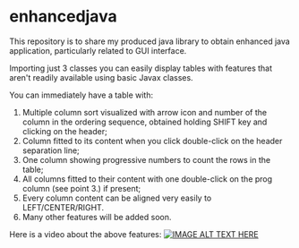 # enhancedjava
This repository is to share my produced java library to obtain enhanced java application, particularly related to GUI interface.

Importing just 3 classes you can easily display tables with features that aren't readily available using basic Javax classes.

You can immediately have a table with:
1. Multiple column sort visualized with arrow icon and number of the column in the ordering sequence, obtained holding SHIFT key and clicking on the header;
2. Column fitted to its content when you click double-click on the header separation line;
3. One column showing progressive numbers to count the rows in the table;
4. All columns fitted to their content with one double-click on the prog column (see point 3.) if present;
5. Every column content can be aligned very easily to LEFT/CENTER/RIGHT.
6. Many other features will be added soon.

Here is a video about the above features:
[![IMAGE ALT TEXT HERE](https://img.youtube.com/vi/lX15lL8aTiw/0.jpg)](https://www.youtube.com/watch?v=lX15lL8aTiw)
